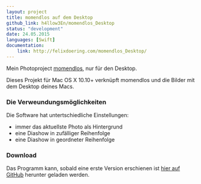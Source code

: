 ```yaml
---
layout: project
title: momendlos auf dem Desktop
github_link: h4llow3En/momendlos_Desktop
status: "development"
date: 24.05.2015
languages: [Swift]
documentation:
    link: http://felixdoering.com/momendlos_Desktop/
---
```

Mein Photoproject [momendlos](https://momendlos.de), nur für den Desktop.

Dieses Projekt für Mac OS X 10.10+ verknüpft momendlos und die Bilder mit dem Desktop deines Macs.

### Die Verweundungsmöglichkeiten

Die Software hat untertschiedliche Einstellungen:
- immer das aktuellste Photo als Hintergrund
- eine Diashow in zufälliger Reihenfolge
- eine Diashow in geordneter Reihenfolge

### Download

Das Programm kann, sobald eine erste Version erschienen ist [hier auf GitHub](https://github.com/h4llow3En/momendlos_Desktop/releases/latest) herunter geladen werden.
